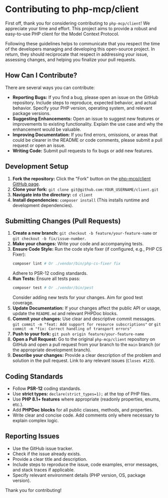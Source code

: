 # Contributing to php-mcp/client

First off, thank you for considering contributing to `php-mcp/client`! We appreciate your time and effort. This project aims to provide a robust and easy-to-use PHP client for the Model Context Protocol.

Following these guidelines helps to communicate that you respect the time of the developers managing and developing this open-source project. In return, they should reciprocate that respect in addressing your issue, assessing changes, and helping you finalize your pull requests.

## How Can I Contribute?

There are several ways you can contribute:

*   **Reporting Bugs:** If you find a bug, please open an issue on the GitHub repository. Include steps to reproduce, expected behavior, and actual behavior. Specify your PHP version, operating system, and relevant package versions.
*   **Suggesting Enhancements:** Open an issue to suggest new features or improvements to existing functionality. Explain the use case and why the enhancement would be valuable.
*   **Improving Documentation:** If you find errors, omissions, or areas that could be clearer in the README or code comments, please submit a pull request or open an issue.
*   **Writing Code:** Submit pull requests to fix bugs or add new features.

## Development Setup

1.  **Fork the repository:** Click the "Fork" button on the [php-mcp/client GitHub page](https://github.com/php-mcp/client).
2.  **Clone your fork:** `git clone git@github.com:YOUR_USERNAME/client.git`
3.  **Navigate into the directory:** `cd client`
4.  **Install dependencies:** `composer install` (This installs runtime and development dependencies).

## Submitting Changes (Pull Requests)

1.  **Create a new branch:** `git checkout -b feature/your-feature-name` or `git checkout -b fix/issue-number`.
2.  **Make your changes:** Write your code and accompanying tests.
3.  **Ensure Code Style:** Run the code style fixer (if configured, e.g., PHP CS Fixer):
    ```bash
    composer lint # Or ./vendor/bin/php-cs-fixer fix
    ```
    Adhere to PSR-12 coding standards.
4.  **Run Tests:** Ensure all tests pass:
    ```bash
    composer test # Or ./vendor/bin/pest
    ```
    Consider adding new tests for your changes. Aim for good test coverage.
5.  **Update Documentation:** If your changes affect the public API or usage, update the `README.md` and relevant PHPDoc blocks.
6.  **Commit your changes:** Use clear and descriptive commit messages. `git commit -m "feat: Add support for resource subscriptions"` or `git commit -m "fix: Correct handling of transport errors"`
7.  **Push to your fork:** `git push origin feature/your-feature-name`
8.  **Open a Pull Request:** Go to the original `php-mcp/client` repository on GitHub and open a pull request from your branch to the `main` branch (or the appropriate development branch).
9.  **Describe your changes:** Provide a clear description of the problem and solution in the pull request. Link to any relevant issues (`Closes #123`).

## Coding Standards

*   Follow **PSR-12** coding standards.
*   Use **strict types:** `declare(strict_types=1);` at the top of PHP files.
*   Use **PHP 8.1+ features** where appropriate (readonly properties, enums, etc.).
*   Add **PHPDoc blocks** for all public classes, methods, and properties.
*   Write clear and concise code. Add comments only where necessary to explain complex logic.

## Reporting Issues

*   Use the GitHub issue tracker.
*   Check if the issue already exists.
*   Provide a clear title and description.
*   Include steps to reproduce the issue, code examples, error messages, and stack traces if applicable.
*   Specify relevant environment details (PHP version, OS, package version).

Thank you for contributing!